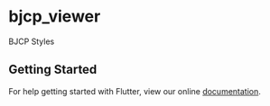 # bjcp_viewer

BJCP Styles

## Getting Started

For help getting started with Flutter, view our online
[documentation](https://flutter.io/).
